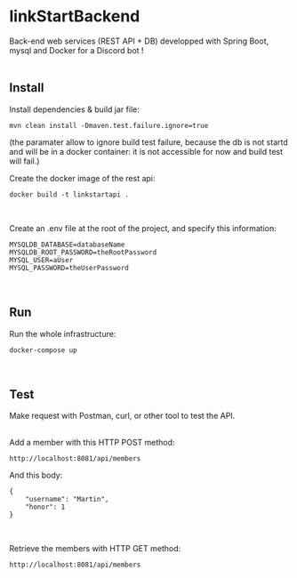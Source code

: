 # linkStartBackend
Back-end web services (REST API + DB) developped with Spring Boot, mysql and Docker for a Discord bot !  
<br>

## Install
Install dependencies & build jar file:
```
mvn clean install -Dmaven.test.failure.ignore=true
```
(the paramater allow to ignore build test failure, because the db is not startd and will be in a docker container: it is not accessible for now and build test will fail.)
<br>

Create the docker image of the rest api:
```
docker build -t linkstartapi .
```
<br>

Create an .env file at the root of the project, and specify this information:
```
MYSQLDB_DATABASE=databaseName
MYSQLDB_ROOT_PASSWORD=theRootPassword
MYSQL_USER=aUser
MYSQL_PASSWORD=theUserPassword
```
<br>

## Run
Run the whole infrastructure:
```
docker-compose up
```
<br>

## Test
Make request with Postman, curl, or other tool to test the API.
<br>
<br>

Add a member with this HTTP POST method:
```
http://localhost:8081/api/members
```
And this body:
```
{
    "username": "Martin",
    "honor": 1
}
```
<br>

Retrieve the members with HTTP GET method:
```
http://localhost:8081/api/members
```
